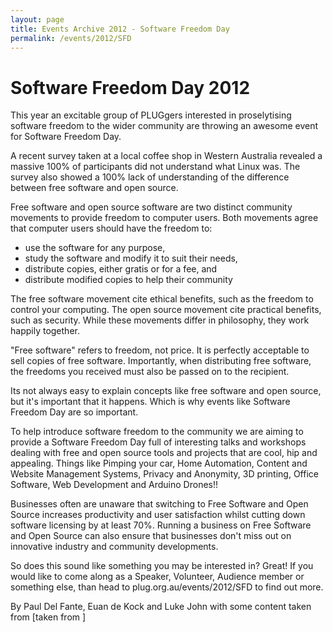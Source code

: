```yaml
---
layout: page
title: Events Archive 2012 - Software Freedom Day
permalink: /events/2012/SFD
---
```


# Software Freedom Day 2012
This year an excitable group of PLUGgers interested in proselytising software freedom to the wider community are throwing an awesome event for Software Freedom Day.

A recent survey taken at a local coffee shop in Western Australia revealed a massive 100% of participants did not understand what Linux was. The survey also showed a 100% lack of understanding of the difference between free software and open source.

Free software and open source software are two distinct community movements to provide freedom to computer users. Both movements agree that computer users should have the freedom to:

* use the software for any purpose,
* study the software and modify it to suit their needs,
* distribute copies, either gratis or for a fee, and
* distribute modified copies to help their community

The free software movement cite ethical benefits, such as the freedom to control your computing. The open source movement cite practical benefits, such as security. While these movements differ in philosophy, they work happily together.

"Free software" refers to freedom, not price. It is perfectly acceptable to sell copies of free software. Importantly, when distributing free software, the freedoms you received must also be passed on to the recipient.

Its not always easy to explain concepts like free software and open source, but it's important that it happens. Which is why events like Software Freedom Day are so important.

To help introduce software freedom to the community we are aiming to provide a Software Freedom Day full of interesting talks and workshops dealing with free and open source tools and projects that are cool, hip and appealing. Things like Pimping your car, Home Automation, Content and Website Management Systems, Privacy and Anonymity, 3D printing, Office Software, Web Development and Arduino Drones!!

Businesses often are unaware that switching to Free Software and Open Source increases productivity and user satisfaction whilst cutting down software licensing by at least 70%. Running a business on Free Software and Open Source can also ensure that businesses don't miss out on innovative industry and community developments.

So does this sound like something you may be interested in? Great! If you would like to come along as a Speaker, Volunteer, Audience member or something else, than head to plug.org.au/events/2012/SFD to find out more.

By Paul Del Fante, Euan de Kock and Luke John with some content taken from [taken from ]
